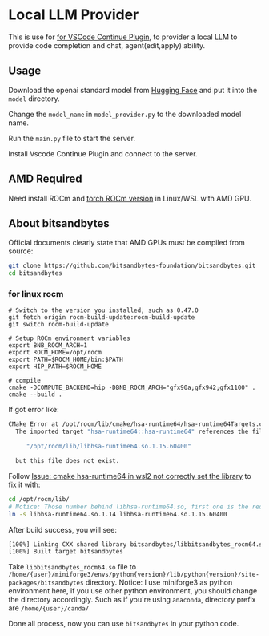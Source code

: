 # Local LLM Provider

This is use for [for VSCode Continue Plugin](https://docs.continue.dev), to provider a local LLM to provide code completion and chat, agent(edit,apply) ability.

## Usage

Download the openai standard model from [Hugging Face](https://huggingface.co) and put it into the `model` directory.

Change the `model_name` in `model_provider.py` to the downloaded model name.

Run the `main.py` file to start the server.

Install Vscode Continue Plugin and connect to the server.

## AMD Required

Need install ROCm and [torch ROCm version](https://rocm.docs.amd.com/projects/radeon-ryzen/en/latest/docs/install/installrad/wsl/install-pytorch.html) in Linux/WSL with AMD GPU.

## About bitsandbytes

Official documents clearly state that AMD GPUs must be compiled from source:

```bash
git clone https://github.com/bitsandbytes-foundation/bitsandbytes.git
cd bitsandbytes
```

### for linux rocm

```base
# Switch to the version you installed, such as 0.47.0
git fetch origin rocm-build-update:rocm-build-update
git switch rocm-build-update

# Setup ROCm environment variables
export BNB_ROCM_ARCH=1
export ROCM_HOME=/opt/rocm
export PATH=$ROCM_HOME/bin:$PATH
export HIP_PATH=$ROCM_HOME

# compile
cmake -DCOMPUTE_BACKEND=hip -DBNB_ROCM_ARCH="gfx90a;gfx942;gfx1100" .
cmake --build .
```

If got error like:

```bash
CMake Error at /opt/rocm/lib/cmake/hsa-runtime64/hsa-runtime64Targets.cmake:80 (message):
  The imported target "hsa-runtime64::hsa-runtime64" references the file

     "/opt/rocm/lib/libhsa-runtime64.so.1.15.60400"

  but this file does not exist.
```

Follow [Issue: cmake hsa-runtime64 in wsl2 not correctly set the library](https://github.com/ROCm/ROCm/issues/3606) to fix it with:

```bash
cd /opt/rocm/lib/
# Notice: Those number behind libhsa-runtime64.so, first one is the required version, second one is the installed version.
ln -s libhsa-runtime64.so.1.14 libhsa-runtime64.so.1.15.60400
```

After build success, you will see:
```bash
[100%] Linking CXX shared library bitsandbytes/libbitsandbytes_rocm64.so
[100%] Built target bitsandbytes
```

Take `libbitsandbytes_rocm64.so` file to `/home/{user}/miniforge3/envs/python{version}/lib/python{version}/site-packages/bitsandbytes` directory.
Notice: I use miniforge3 as python environment here, if you use other python environment, you should change the directory accordingly. Such as if you're using `anaconda`, directory prefix are `/home/{user}/canda/`

Done all process, now you can use `bitsandbytes` in your python code.